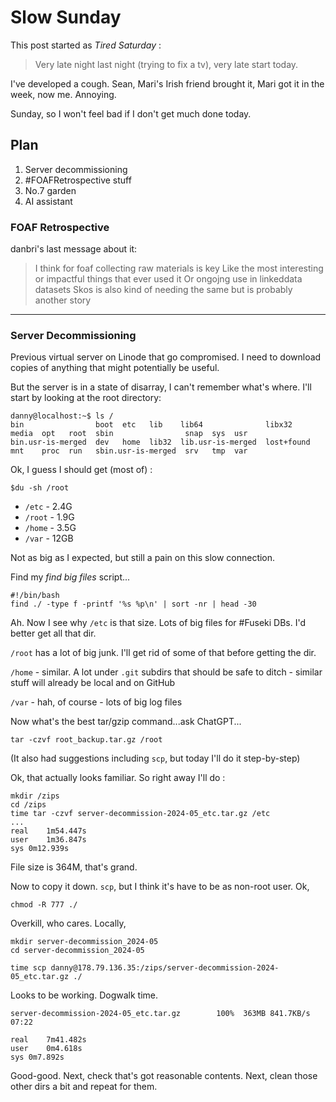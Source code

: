 # Slow Sunday

This post started as _Tired Saturday_ :

> Very late night last night (trying to fix a tv), very late start today.

I've developed a cough. Sean, Mari's Irish friend brought it, Mari got it in the week, now me. Annoying.

Sunday, so I won't feel bad if I don't get much done today.

## Plan

1. Server decommissioning
2. #FOAFRetrospective stuff
3. No.7 garden
4. AI assistant

### FOAF Retrospective

danbri's last message about it:

> I think for foaf collecting raw materials is key
> Like the most interesting or impactful things that ever used it
> Or ongojng use in linkeddata datasets
> Skos is also kind of needing the same but is probably another story

---

### Server Decommissioning

Previous virtual server on Linode that go compromised. I need to download copies of anything that might potentially be useful.

But the server is in a state of disarray, I can't remember what's where. I'll start by looking at the root directory:

```
danny@localhost:~$ ls /
bin                boot  etc   lib    lib64              libx32      media  opt   root  sbin                snap  sys  usr
bin.usr-is-merged  dev   home  lib32  lib.usr-is-merged  lost+found  mnt    proc  run   sbin.usr-is-merged  srv   tmp  var
```

Ok, I guess I should get (most of) :

```
$du -sh /root
```

- `/etc` - 2.4G
- `/root` - 1.9G
- `/home` - 3.5G
- `/var` - 12GB

Not as big as I expected, but still a pain on this slow connection.

Find my _find big files_ script...

```
#!/bin/bash
find ./ -type f -printf '%s %p\n' | sort -nr | head -30
```

Ah. Now I see why `/etc` is that size. Lots of big files for #Fuseki DBs. I'd better get all that dir.

`/root` has a lot of big junk. I'll get rid of some of that before getting the dir.

`/home` - similar. A lot under `.git` subdirs that should be safe to ditch - similar stuff will already be local and on GitHub

`/var` - hah, of course - lots of big log files

Now what's the best tar/gzip command...ask ChatGPT...

```
tar -czvf root_backup.tar.gz /root
```

(It also had suggestions including `scp`, but today I'll do it step-by-step)

Ok, that actually looks familiar. So right away I'll do :

```
mkdir /zips
cd /zips
time tar -czvf server-decommission-2024-05_etc.tar.gz /etc
...
real	1m54.447s
user	1m36.847s
sys	0m12.939s
```

File size is 364M, that's grand.

Now to copy it down. `scp`, but I think it's have to be as non-root user. Ok,

```
chmod -R 777 ./
```

Overkill, who cares.
Locally,

```
mkdir server-decommission_2024-05
cd server-decommission_2024-05

time scp danny@178.79.136.35:/zips/server-decommission-2024-05_etc.tar.gz ./

```

Looks to be working. Dogwalk time.

```
server-decommission-2024-05_etc.tar.gz        100%  363MB 841.7KB/s   07:22

real	7m41.482s
user	0m4.618s
sys	0m7.892s
```

Good-good.
Next, check that's got reasonable contents. Next, clean those other dirs a bit and repeat for them.
